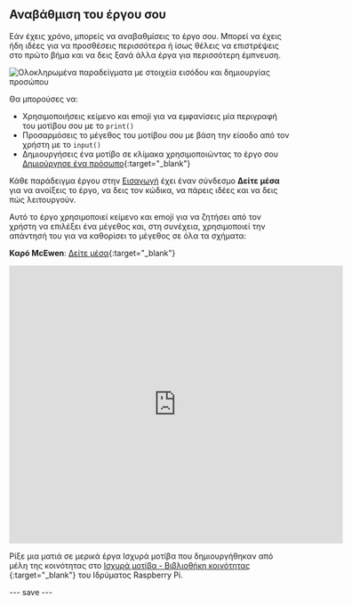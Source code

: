 ## Αναβάθμιση του έργου σου

Εάν έχεις χρόνο, μπορείς να αναβαθμίσεις το έργο σου. Μπορεί να έχεις ήδη ιδέες για να προσθέσεις περισσότερα ή ίσως θέλεις να επιστρέψεις στο πρώτο βήμα και να δεις ξανά άλλα έργα για περισσότερη έμπνευση.

![Ολοκληρωμένα παραδείγματα με στοιχεία εισόδου και δημιουργίας προσώπου](images/upgrade.gif)

Θα μπορούσες να:
- Χρησιμοποιήσεις κείμενο και emoji για να εμφανίσεις μία περιγραφή του μοτίβου σου με το `print()`
- Προσαρμόσεις το μέγεθος του μοτίβου σου με βάση την είσοδο από τον χρήστη με το `input()`
- Δημιουργήσεις ένα μοτίβο σε κλίμακα χρησιμοποιώντας το έργο σου [Δημιούργησε ένα πρόσωπο](https://projects.raspberrypi.org/el-GR/projects/make-a-face){:target="_blank"}

Κάθε παράδειγμα έργου στην [Εισαγωγή](.) έχει έναν σύνδεσμο **Δείτε μέσα** για να ανοίξεις το έργο, να δεις τον κώδικα, να πάρεις ιδέες και να δεις πώς λειτουργούν.

Αυτό το έργο χρησιμοποιεί κείμενο και emoji για να ζητήσει από τον χρήστη να επιλέξει ένα μέγεθος και, στη συνέχεια, χρησιμοποιεί την απάντησή του για να καθορίσει το μέγεθος σε όλα τα σχήματα:

**Καρό McEwen**: [Δείτε μέσα](https://trinket.io/python/89ab33c5ff){:target="_blank"}
<div class="trinket">
  <iframe src="https://trinket.io/embed/python/89ab33c5ff?outputOnly=true&start=result" width="600" height="500" frameborder="0" marginwidth="0" marginheight="0" allowfullscreen>
  </iframe>
</div>

Ρίξε μια ματιά σε μερικά έργα Ισχυρά μοτίβα που δημιουργήθηκαν από μέλη της κοινότητας στο [Ισχυρά μοτίβα - Βιβλιοθήκη κοινότητας ](https://wke.lt/w/s/yyNPQT){:target="_blank"} του Ιδρύματος Raspberry Pi.

--- save ---

